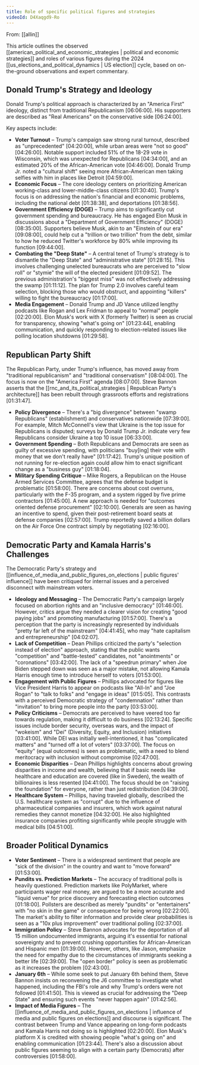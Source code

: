 ```yaml
---
title: Role of specific political figures and strategies
videoId: D4Xaqgd9-Ro
---
```


From: [[allin]] <br/> 

This article outlines the observed [[american_political_and_economic_strategies | political and economic strategies]] and roles of various figures during the 2024 [[us_elections_and_political_dynamics | US election]] cycle, based on on-the-ground observations and expert commentary.

## Donald Trump's Strategy and Ideology
Donald Trump's political approach is characterized by an "America First" ideology, distinct from traditional Republicanism [06:06:00]. His supporters are described as "Real Americans" on the conservative side [06:24:00].

Key aspects include:
*   **Voter Turnout** – Trump's campaign saw strong rural turnout, described as "unprecedented" [04:20:00], while urban areas were "not so good" [04:26:00]. Notable support included 51% of the 18-29 vote in Wisconsin, which was unexpected for Republicans [04:34:00], and an estimated 20% of the African-American vote [04:46:00]. Donald Trump Jr. noted a "cultural shift" seeing more African-American men taking selfies with him in places like Detroit [04:59:00].
*   **Economic Focus** – The core ideology centers on prioritizing American working-class and lower-middle-class citizens [01:30:40]. Trump's focus is on addressing the nation's financial and economic problems, including the national debt [01:38:38], and deportations [01:38:56].
*   **Government Efficiency (DOGE)** – Trump aims to significantly cut government spending and bureaucracy. He has engaged Elon Musk in discussions about a "Department of Government Efficiency" (DOGE) [08:35:00]. Supporters believe Musk, akin to an "Einstein of our era" [09:08:00], could help cut a "trillion or two trillion" from the debt, similar to how he reduced Twitter's workforce by 80% while improving its function [09:44:00].
*   **Combating the "Deep State"** – A central tenet of Trump's strategy is to dismantle the "Deep State" and "administrative state" [01:28:15]. This involves challenging unelected bureaucrats who are perceived to "slow roll" or "stymie" the will of the elected president [01:09:52]. The previous administration's "biggest miss" was not effectively addressing the swamp [01:11:12]. The plan for Trump 2.0 involves careful team selection, blocking those who would obstruct, and appointing "killers" willing to fight the bureaucracy [01:17:00].
*   **Media Engagement** – Donald Trump and JD Vance utilized lengthy podcasts like Rogan and Lex Fridman to appeal to "normal" people [02:20:00]. Elon Musk's work with X (formerly Twitter) is seen as crucial for transparency, showing "what's going on" [01:23:44], enabling communication, and quickly responding to election-related issues like polling location shutdowns [01:29:58].

## Republican Party Shift
The Republican Party, under Trump's influence, has moved away from "traditional republicanism" and "traditional conservatism" [08:04:00]. The focus is now on the "America First" agenda [08:07:00]. Steve Bannon asserts that the [[rnc_and_its_political_strategies | Republican Party's architecture]] has been rebuilt through grassroots efforts and registrations [01:31:47].

*   **Policy Divergence** – There's a "big divergence" between "swamp Republicans" (establishment) and conservatives nationwide [07:39:00]. For example, Mitch McConnell's view that Ukraine is the top issue for Republicans is disputed; surveys by Donald Trump Jr. indicate very few Republicans consider Ukraine a top 10 issue [06:33:00].
*   **Government Spending** – Both Republicans and Democrats are seen as guilty of excessive spending, with politicians "buy[ing] their vote with money that we don't really have" [01:17:42]. Trump's unique position of not running for re-election again could allow him to enact significant change as a "business guy" [01:18:04].
*   **Military Spending Critique** – Mike Rogers, a Republican on the House Armed Services Committee, agrees that the defense budget is problematic [01:58:00]. There are concerns about cost overruns, particularly with the F-35 program, and a system rigged by five prime contractors [01:45:00]. A new approach is needed for "outcomes oriented defense procurement" [02:10:00]. Generals are seen as having an incentive to spend, given their post-retirement board seats at defense companies [02:57:00]. Trump reportedly saved a billion dollars on the Air Force One contract simply by negotiating [02:16:00].

## Democratic Party and Kamala Harris's Challenges
The Democratic Party's strategy and [[influence_of_media_and_public_figures_on_elections | public figures' influence]] have been critiqued for internal issues and a perceived disconnect with mainstream voters.

*   **Ideology and Messaging** – The Democratic Party's campaign largely focused on abortion rights and an "inclusive democracy" [01:46:00]. However, critics argue they needed a clearer vision for creating "good paying jobs" and promoting manufacturing [01:57:00]. There's a perception that the party is increasingly represented by individuals "pretty far left of the mainstream" [04:41:45], who may "hate capitalism and entrepreneurship" [04:02:07].
*   **Lack of Competition** – Dean Phillips criticized the party's "selection instead of election" approach, stating that the public wants "competition" and "battle-tested" candidates, not "anointments" or "coronations" [03:42:00]. The lack of a "speedrun primary" when Joe Biden stepped down was seen as a major mistake, not allowing Kamala Harris enough time to introduce herself to voters [01:53:00].
*   **Engagement with Public Figures** – Phillips advocated for figures like Vice President Harris to appear on podcasts like "All-In" and "Joe Rogan" to "talk to folks" and "engage in ideas" [01:5:05]. This contrasts with a perceived Democratic strategy of "condemnation" rather than "invitation" to bring more people into the party [03:53:00].
*   **Policy Criticisms** – Democrats are perceived to have veered too far towards regulation, making it difficult to do business [02:13:24]. Specific issues include border security, overseas wars, and the impact of "wokeism" and "Dei" (Diversity, Equity, and Inclusion) initiatives [03:41:00]. While DEI was initially well-intentioned, it has "complicated matters" and "turned off a lot of voters" [03:37:00]. The focus on "equity" (equal outcomes) is seen as problematic, with a need to blend meritocracy with inclusion without compromise [02:47:00].
*   **Economic Disparities** – Dean Phillips highlights concerns about growing disparities in income and wealth, believing that if basic needs like healthcare and education are covered (like in Sweden), the wealth of billionaires is less resented [04:41:00]. The focus should be on "raising the foundation" for everyone, rather than just redistribution [04:39:00].
*   **Healthcare System** – Phillips, having traveled globally, described the U.S. healthcare system as "corrupt" due to the influence of pharmaceutical companies and insurers, which work against natural remedies they cannot monetize [04:32:00]. He also highlighted insurance companies profiting significantly while people struggle with medical bills [04:51:00].

## Broader Political Dynamics
*   **Voter Sentiment** – There is a widespread sentiment that people are "sick of the division" in the country and want to "move forward" [01:53:00].
*   **Pundits vs. Prediction Markets** – The accuracy of traditional polls is heavily questioned. Prediction markets like PolyMarket, where participants wager real money, are argued to be a more accurate and "liquid venue" for price discovery and forecasting election outcomes [01:18:00]. Pollsters are described as merely "pundits" or "entertainers" with "no skin in the game" or consequence for being wrong [02:22:00]. The market's ability to filter information and provide clear probabilities is seen as a "10x plus improvement" over traditional polling [02:37:00].
*   **Immigration Policy** – Steve Bannon advocates for the deportation of all 15 million undocumented immigrants, arguing it's essential for national sovereignty and to prevent crushing opportunities for African-American and Hispanic men [01:39:00]. However, others, like Jason, emphasize the need for empathy due to the circumstances of immigrants seeking a better life [02:39:00]. The "open border" policy is seen as problematic as it increases the problem [02:43:00].
*   **January 6th** – While some seek to put January 6th behind them, Steve Bannon insists on reconvening the J6 committee to investigate what happened, including the FBI's role and why Trump's orders were not followed [01:41:50]. This is viewed as crucial for addressing the "Deep State" and ensuring such events "never happen again" [01:42:56].
*   **Impact of Media Figures** – The [[influence_of_media_and_public_figures_on_elections | influence of media and public figures on elections]] and discourse is significant. The contrast between Trump and Vance appearing on long-form podcasts and Kamala Harris not doing so is highlighted [02:20:00]. Elon Musk's platform X is credited with showing people "what's going on" and enabling communication [01:23:44]. There's also a discussion about public figures seeming to align with a certain party (Democrats) after controversies [01:58:00].